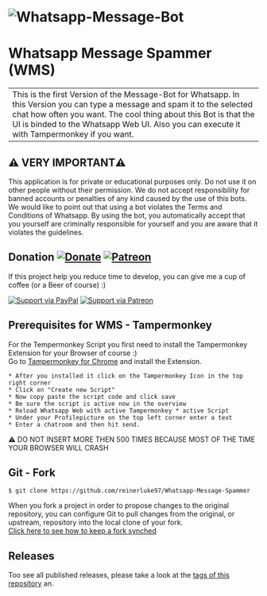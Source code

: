 # ![Whatsapp-Message-Bot](http://i.imgur.com/xYeUUYv.png)

# Whatsapp Message Spammer (WMS)
<table>
<tr>
<td>
  This is the first Version of the Message-Bot for Whatsapp. In this Version you can type a message and spam it to the selected chat how often you want. The cool thing about this Bot is that the UI is binded to the Whatsapp Web UI. Also you can execute it with Tampermonkey if you want.
</td>
</tr>
</table>

## :warning: VERY IMPORTANT:warning:
This application is for private or educational purposes only. Do not use it on other people without their permission.
We do not accept responsibility for banned accounts or penalties of any kind caused by the use of this bots. We would like to point out that using a bot violates the Terms and Conditions of Whatsapp. By using the bot, you automatically accept that you yourself are criminally responsible for yourself and you are aware that it violates the guidelines.
</br >
## Donation [![Donate](https://img.shields.io/badge/Donate-PayPal-green.svg)](https://www.paypal.me/LukasReiner/) [![Patreon](https://img.shields.io/badge/Support-Patreon-green.svg)](https://www.patreon.com/reinerluke)
If this project help you reduce time to develop, you can give me a cup of coffee (or a Beer of course) :)

[![Support via PayPal](https://cdn.rawgit.com/twolfson/paypal-github-button/1.0.0/dist/button.svg)](https://www.paypal.me/LukasReiner/) [![Support via Patreon](https://i.imgur.com/V2P4wmt.png)](https://www.patreon.com/reinerluke)

## Prerequisites for WMS - Tampermonkey

For the Tempermonkey Script you first need to install the Tampermonkey Extension for your Browser of course :)</br >
Go to [Tampermonkey for Chrome](https://chrome.google.com/webstore/detail/tampermonkey/dhdgffkkebhmkfjojejmpbldmpobfkfo?hl=en) and install the Extension.

```
* After you installed it click on the Tampermonkey Icon in the top right corner
* Click on "Create new Script"
* Now copy paste the script code and click save
* Be sure the script is active now in the overview
* Reload Whatsapp Web with active Tampermonkey * active Script
* Under your Profilepicture on the top left corner enter a text
* Enter a chatroom and then hit send.
```
:warning: DO NOT INSERT MORE THEN 500 TIMES BECAUSE MOST OF THE TIME YOUR BROWSER WILL CRASH
</br >
## Git - Fork

```
$ git clone https://github.com/reinerluke97/Whatsapp-Message-Spammer
```
When you fork a project in order to propose changes to the original repository, you can configure Git to pull changes from the original, or upstream, repository into the local clone of your fork.</br >
[Click here to see how to keep a fork synched](https://help.github.com/articles/fork-a-repo/)

## Releases

Too see all published releases, please take a look at the [tags of this repository](https://github.com/reinerluke97/Whatsapp-Message-Spammer/tags) an.

